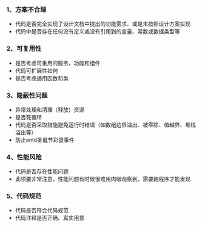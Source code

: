 
### 1、方案不合理

+ 代码是否完全实现了设计文档中提出的功能需求、或是未按照设计方案实现
+ 代码中是否存在任何没有定义或没有引用到的变量、常数或数据类型等

### 2、可复用性
 
+ 是否考虑可重用的服务，功能和组件
+ 代码可扩展性如何
+ 是否考虑通用函数和类

### 3、隐蔽性问题

+ 异常处理和清理（释放）资源
+ 是否死循环
+ 代码是否采取措施避免运行时错误（如数组边界溢出、被零除、值越界、堆栈溢出等）
+ 防止antd圣诞节彩蛋事件


### 4、性能风险

+ 代码是否存在性能问题
+ 此项要非常注意，性能问题有时候很难用肉眼观察到，需要跑程序才能发现

### 5、代码规范

+ 代码是否符合代码规范
+ 代码注释是否正确、真实用意

 
